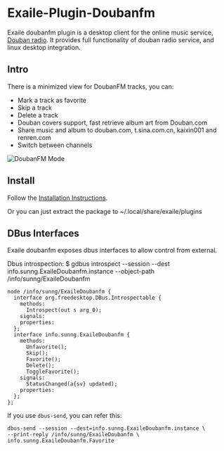 Exaile-Plugin-Doubanfm
======================

Exaile doubanfm plugin is a desktop client for the online music service, [Douban radio](http://douban.fm "Douban FM"). It provides full functionality of douban radio service, and linux desktop integration.

Intro
-----

There is a minimized view for DoubanFM tracks, you can:

* Mark a track as favorite
* Skip a track
* Delete a track
* Douban covers support, fast retrieve album art from Douban.com
* Share music and album to douban.com, t.sina.com.cn, kaixin001 and renren.com
* Switch between channels

![DoubanFM Mode](http://farm6.static.flickr.com/5092/5539013314_be4d6ff6ee.jpg "Douban FM Mode")

Install
-------

Follow the [Installation Instructions](https://github.com/sunng87/exaile-doubanfm-plugin/wiki/Installation).

Or you can just extract the package to ~/.local/share/exaile/plugins

DBus Interfaces
---------------

Exaile doubanfm exposes dbus interfaces to allow control from external. 

Dbus introspection:
    $ gdbus introspect --session --dest info.sunng.ExaileDoubanfm.instance --object-path /info/sunng/ExaileDoubanfm

    node /info/sunng/ExaileDoubanfm {
      interface org.freedesktop.DBus.Introspectable {
        methods:
          Introspect(out s arg_0);
        signals:
        properties:
      };
      interface info.sunng.ExaileDoubanfm {
        methods:
          Unfavorite();
          Skip();
          Favorite();
          Delete();
          ToggleFavorite();
        signals:
          StatusChanged(a{sv} updated);
        properties:
      };
    };

If you use `dbus-send`, you can refer this:

    dbus-send --session --dest=info.sunng.ExaileDoubanfm.instance \
    --print-reply /info/sunng/ExaileDoubanfm \
    info.sunng.ExaileDoubanfm.Favorite



